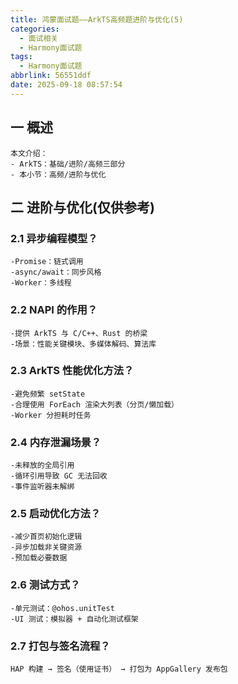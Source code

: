 ```yaml
---
title: 鸿蒙面试题——ArkTS高频题进阶与优化(5)
categories:
  - 面试相关
  - Harmony面试题
tags:
  - Harmony面试题
abbrlink: 56551ddf
date: 2025-09-18 08:57:54
---
```

## 一 概述

```
本文介绍：
- ArkTS：基础/进阶/高频三部分
- 本小节：高频/进阶与优化
```

<!--more-->

## 二 进阶与优化(仅供参考)

### 2.1 异步编程模型？

```
-Promise：链式调用
-async/await：同步风格
-Worker：多线程
```

### 2.2 NAPI 的作用？

```
-提供 ArkTS 与 C/C++、Rust 的桥梁
-场景：性能关键模块、多媒体解码、算法库
```

### 2.3 ArkTS 性能优化方法？

```
-避免频繁 setState
-合理使用 ForEach 渲染大列表（分页/懒加载）
-Worker 分担耗时任务
```

### 2.4 内存泄漏场景？

```
-未释放的全局引用
-循环引用导致 GC 无法回收
-事件监听器未解绑
```

### 2.5 启动优化方法？

```
-减少首页初始化逻辑
-异步加载非关键资源
-预加载必要数据
```

### 2.6 测试方式？

```
-单元测试：@ohos.unitTest
-UI 测试：模拟器 + 自动化测试框架
```

### 2.7 打包与签名流程？

```
HAP 构建 → 签名（使用证书） → 打包为 AppGallery 发布包
```

